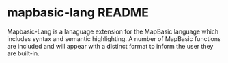 # mapbasic-lang README

Mapbasic-Lang is a lanaguage extension for the MapBasic language which includes syntax and semantic highlighting. A number of MapBasic functions are included and will appear with a distinct format to inform the user they are built-in.